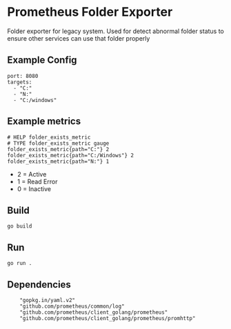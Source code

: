 # Prometheus Folder Exporter

Folder exporter for legacy system.
Used for detect abnormal folder status to ensure other services can use that folder properly

## Example Config
```
port: 8080
targets:
  - "C:"
  - "N:"
  - "C:/windows"
```


## Example metrics
```
# HELP folder_exists_metric 
# TYPE folder_exists_metric gauge
folder_exists_metric{path="C:"} 2
folder_exists_metric{path="C:/Windows"} 2
folder_exists_metric{path="N:"} 1
```
* 2 = Active
* 1 = Read Error
* 0 = Inactive


## Build

```
go build
```

## Run

```
go run .
```

## Dependencies
```
    "gopkg.in/yaml.v2"
    "github.com/prometheus/common/log"
    "github.com/prometheus/client_golang/prometheus"
    "github.com/prometheus/client_golang/prometheus/promhttp"
```
